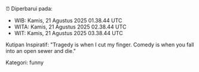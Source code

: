 ⏰ Diperbarui pada:
- WIB: Kamis, 21 Agustus 2025 01.38.44 UTC
- WITA: Kamis, 21 Agustus 2025 02.38.44 UTC
- WIT: Kamis, 21 Agustus 2025 03.38.44 UTC

Kutipan Inspiratif:
"Tragedy is when I cut my finger. Comedy is when you fall into an open sewer and die."


Kategori: funny

